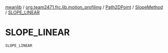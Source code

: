 [meanlib](../../../index.md) / [org.team2471.frc.lib.motion_profiling](../../index.md) / [Path2DPoint](../index.md) / [SlopeMethod](index.md) / [SLOPE_LINEAR](./-s-l-o-p-e_-l-i-n-e-a-r.md)

# SLOPE_LINEAR

`SLOPE_LINEAR`